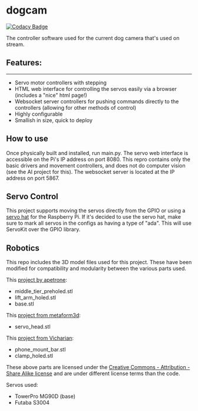 # dogcam

[![Codacy Badge](https://api.codacy.com/project/badge/Grade/6b37aa9b42a04808a9c091e0692f1e88)](https://app.codacy.com/manual/roguedarkjedi/dogcam?utm_source=github.com&utm_medium=referral&utm_content=roguedarkjedi/dogcam&utm_campaign=Badge_Grade_Settings)

The controller software used for the current dog camera that's used on stream.

## Features:
---------------
* Servo motor controllers with stepping
* HTML web interface for controlling the servos easily via a browser (includes a "nice" html page!)
* Websocket server controllers for pushing commands directly to the controllers (allowing for other methods of control)
* Highly configurable
* Smallish in size, quick to deploy

## How to use

Once physically built and installed, run main.py. The servo web interface is accessible on the Pi's IP address on port 8080. This repro contains only the basic drivers and movement controllers, and does not do computer vision (see the AI project for this). The websocket server is located at the IP address on port 5867.

## Servo Control

This project supports moving the servos directly from the GPIO or using a [servo hat](https://www.adafruit.com/product/2327) for the Raspberry Pi. If it's decided to use the servo hat, make sure to mark all servos in the configs as having a type of "ada". This will use ServoKit over the GPIO library.

## Robotics

This repo includes the 3D model files used for this project. These have been modified for compatibility and modularity between the various parts used. 

This [project by apetrone](https://www.thingiverse.com/thing:242438): 

* middle_tier_preholed.stl
* lift_arm_holed.stl
* base.stl

This [project from metaform3d](https://www.thingiverse.com/thing:207404):

* servo_head.stl

This [project from Vicharian](https://www.thingiverse.com/thing:3317345):

* phone_mount_bar.stl
* clamp_holed.stl

These above parts are licensed under the [Creative Commons - Attribution - Share Alike license](https://creativecommons.org/licenses/by-sa/3.0/) and are under different license terms than the code.

Servos used:

* TowerPro MG90D (base)
* Futaba S3004
